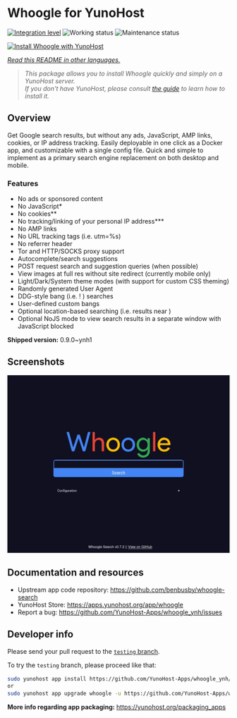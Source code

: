 <!--
N.B.: This README was automatically generated by <https://github.com/YunoHost/apps/tree/master/tools/readme_generator>
It shall NOT be edited by hand.
-->

# Whoogle for YunoHost

[![Integration level](https://dash.yunohost.org/integration/whoogle.svg)](https://ci-apps.yunohost.org/ci/apps/whoogle/) ![Working status](https://ci-apps.yunohost.org/ci/badges/whoogle.status.svg) ![Maintenance status](https://ci-apps.yunohost.org/ci/badges/whoogle.maintain.svg)

[![Install Whoogle with YunoHost](https://install-app.yunohost.org/install-with-yunohost.svg)](https://install-app.yunohost.org/?app=whoogle)

*[Read this README in other languages.](./ALL_README.md)*

> *This package allows you to install Whoogle quickly and simply on a YunoHost server.*  
> *If you don't have YunoHost, please consult [the guide](https://yunohost.org/install) to learn how to install it.*

## Overview

Get Google search results, but without any ads, JavaScript, AMP links, cookies, or IP address tracking. Easily deployable in one click as a Docker app, and customizable with a single config file. Quick and simple to implement as a primary search engine replacement on both desktop and mobile.

### Features

- No ads or sponsored content
- No JavaScript*
- No cookies**
- No tracking/linking of your personal IP address***
- No AMP links
- No URL tracking tags (i.e. utm=%s)
- No referrer header
- Tor and HTTP/SOCKS proxy support
- Autocomplete/search suggestions
- POST request search and suggestion queries (when possible)
- View images at full res without site redirect (currently mobile only)
- Light/Dark/System theme modes (with support for custom CSS theming)
- Randomly generated User Agent
- DDG-style bang (i.e. !<tag> <query>) searches
- User-defined custom bangs
- Optional location-based searching (i.e. results near <city>)
- Optional NoJS mode to view search results in a separate window with JavaScript blocked


**Shipped version:** 0.9.0~ynh1

## Screenshots

![Screenshot of Whoogle](./doc/screenshots/screenshot.png)

## Documentation and resources

- Upstream app code repository: <https://github.com/benbusby/whoogle-search>
- YunoHost Store: <https://apps.yunohost.org/app/whoogle>
- Report a bug: <https://github.com/YunoHost-Apps/whoogle_ynh/issues>

## Developer info

Please send your pull request to the [`testing` branch](https://github.com/YunoHost-Apps/whoogle_ynh/tree/testing).

To try the `testing` branch, please proceed like that:

```bash
sudo yunohost app install https://github.com/YunoHost-Apps/whoogle_ynh/tree/testing --debug
or
sudo yunohost app upgrade whoogle -u https://github.com/YunoHost-Apps/whoogle_ynh/tree/testing --debug
```

**More info regarding app packaging:** <https://yunohost.org/packaging_apps>
